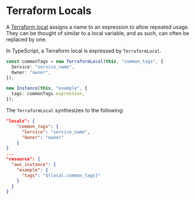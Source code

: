 # Terraform Locals

A [Terraform local](https://www.terraform.io/docs/configuration/locals.html) assigns a name to an expression to allow repeated usage. They can be thought of similar to a local variable, and as such, can often be replaced by one.

In TypeScript, a Terraform local is expressed by `TerraformLocal`.

```typescript
const commonTags = new TerraformLocal(this, "common_tags", {
  Service: "service_name",
  Owner: "owner",
});

new Instance(this, "example", {
  tags: commonTags.expression,
});
```

The `TerraformLocal` synthesizes to the following:

```json
"locals": {
    "common_tags": {
      "Service": "service_name",
      "Owner": "owner"
    }
}
...
"resource": {
  "aws_instance": {
    "example": {
      "tags": "${local.common_tags}"
    }
  }
}
```
